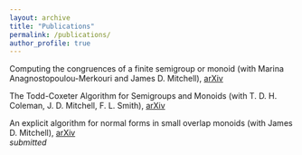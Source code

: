 ```yaml
---
layout: archive
title: "Publications"
permalink: /publications/
author_profile: true
---
```



Computing the congruences of a finite semigroup or monoid (with Marina Anagnostopoulou-Merkouri and James D. Mitchell), [arXiv](https://arxiv.org/abs/2302.06295) <br>

The Todd-Coxeter Algorithm for Semigroups and Monoids (with T. D. H. Coleman, J. D. Mitchell, F. L. Smith), [arXiv](http://arxiv.org/abs/2203.11148) <br>

An explicit algorithm for normal forms in small overlap monoids (with James D. Mitchell), [arXiv](https://arxiv.org/abs/2105.12125) <br>
*submitted*
